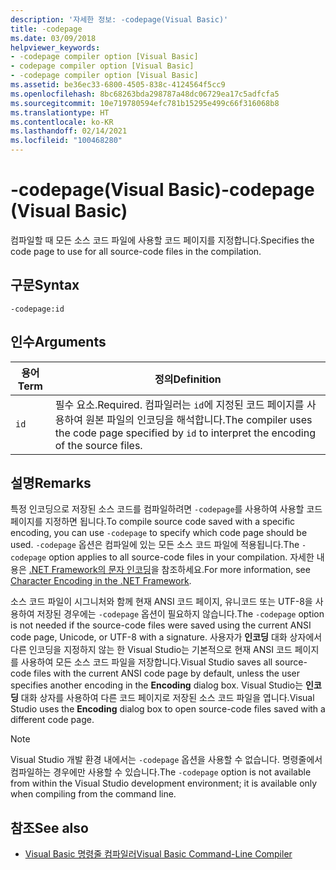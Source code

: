 ```yaml
---
description: '자세한 정보: -codepage(Visual Basic)'
title: -codepage
ms.date: 03/09/2018
helpviewer_keywords:
- -codepage compiler option [Visual Basic]
- codepage compiler option [Visual Basic]
- -codepage compiler option [Visual Basic]
ms.assetid: be36ec33-6800-4505-838c-4124564f5cc9
ms.openlocfilehash: 8bc68263bda298787a48dc06729ea17c5adfcfa5
ms.sourcegitcommit: 10e719780594efc781b15295e499c66f316068b8
ms.translationtype: HT
ms.contentlocale: ko-KR
ms.lasthandoff: 02/14/2021
ms.locfileid: "100468280"
---
```

# <a name="-codepage-visual-basic"></a><span data-ttu-id="0e0c6-103">-codepage(Visual Basic)</span><span class="sxs-lookup"><span data-stu-id="0e0c6-103">-codepage (Visual Basic)</span></span>

<span data-ttu-id="0e0c6-104">컴파일할 때 모든 소스 코드 파일에 사용할 코드 페이지를 지정합니다.</span><span class="sxs-lookup"><span data-stu-id="0e0c6-104">Specifies the code page to use for all source-code files in the compilation.</span></span>  
  
## <a name="syntax"></a><span data-ttu-id="0e0c6-105">구문</span><span class="sxs-lookup"><span data-stu-id="0e0c6-105">Syntax</span></span>  
  
```console  
-codepage:id  
```  
  
## <a name="arguments"></a><span data-ttu-id="0e0c6-106">인수</span><span class="sxs-lookup"><span data-stu-id="0e0c6-106">Arguments</span></span>  
  
|<span data-ttu-id="0e0c6-107">용어</span><span class="sxs-lookup"><span data-stu-id="0e0c6-107">Term</span></span>|<span data-ttu-id="0e0c6-108">정의</span><span class="sxs-lookup"><span data-stu-id="0e0c6-108">Definition</span></span>|  
|---|---|  
|`id`|<span data-ttu-id="0e0c6-109">필수 요소.</span><span class="sxs-lookup"><span data-stu-id="0e0c6-109">Required.</span></span> <span data-ttu-id="0e0c6-110">컴파일러는 `id`에 지정된 코드 페이지를 사용하여 원본 파일의 인코딩을 해석합니다.</span><span class="sxs-lookup"><span data-stu-id="0e0c6-110">The compiler uses the code page specified by `id` to interpret the encoding of the source files.</span></span>|  
  
## <a name="remarks"></a><span data-ttu-id="0e0c6-111">설명</span><span class="sxs-lookup"><span data-stu-id="0e0c6-111">Remarks</span></span>  

 <span data-ttu-id="0e0c6-112">특정 인코딩으로 저장된 소스 코드를 컴파일하려면 `-codepage`를 사용하여 사용할 코드 페이지를 지정하면 됩니다.</span><span class="sxs-lookup"><span data-stu-id="0e0c6-112">To compile source code saved with a specific encoding, you can use `-codepage` to specify which code page should be used.</span></span> <span data-ttu-id="0e0c6-113">`-codepage` 옵션은 컴파일에 있는 모든 소스 코드 파일에 적용됩니다.</span><span class="sxs-lookup"><span data-stu-id="0e0c6-113">The `-codepage` option applies to all source-code files in your compilation.</span></span> <span data-ttu-id="0e0c6-114">자세한 내용은 [.NET Framework의 문자 인코딩](../../../standard/base-types/character-encoding.md)을 참조하세요.</span><span class="sxs-lookup"><span data-stu-id="0e0c6-114">For more information, see [Character Encoding in the .NET Framework](../../../standard/base-types/character-encoding.md).</span></span>  
  
 <span data-ttu-id="0e0c6-115">소스 코드 파일이 시그니처와 함께 현재 ANSI 코드 페이지, 유니코드 또는 UTF-8을 사용하여 저장된 경우에는 `-codepage` 옵션이 필요하지 않습니다.</span><span class="sxs-lookup"><span data-stu-id="0e0c6-115">The `-codepage` option is not needed if the source-code files were saved using the current ANSI code page, Unicode, or UTF-8 with a signature.</span></span> <span data-ttu-id="0e0c6-116">사용자가 **인코딩** 대화 상자에서 다른 인코딩을 지정하지 않는 한 Visual Studio는 기본적으로 현재 ANSI 코드 페이지를 사용하여 모든 소스 코드 파일을 저장합니다.</span><span class="sxs-lookup"><span data-stu-id="0e0c6-116">Visual Studio saves all source-code files with the current ANSI code page by default, unless the user specifies another encoding in the **Encoding** dialog box.</span></span> <span data-ttu-id="0e0c6-117">Visual Studio는 **인코딩** 대화 상자를 사용하여 다른 코드 페이지로 저장된 소스 코드 파일을 엽니다.</span><span class="sxs-lookup"><span data-stu-id="0e0c6-117">Visual Studio uses the **Encoding** dialog box to open source-code files saved with a different code page.</span></span>  
  
> [!NOTE]
> <span data-ttu-id="0e0c6-118">Visual Studio 개발 환경 내에서는 `-codepage` 옵션을 사용할 수 없습니다. 명령줄에서 컴파일하는 경우에만 사용할 수 있습니다.</span><span class="sxs-lookup"><span data-stu-id="0e0c6-118">The `-codepage` option is not available from within the Visual Studio development environment; it is available only when compiling from the command line.</span></span>  
  
## <a name="see-also"></a><span data-ttu-id="0e0c6-119">참조</span><span class="sxs-lookup"><span data-stu-id="0e0c6-119">See also</span></span>

- [<span data-ttu-id="0e0c6-120">Visual Basic 명령줄 컴파일러</span><span class="sxs-lookup"><span data-stu-id="0e0c6-120">Visual Basic Command-Line Compiler</span></span>](index.md)
